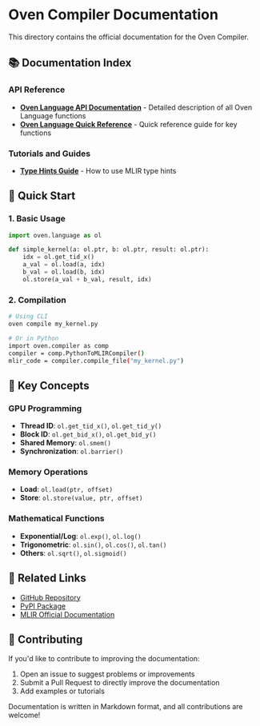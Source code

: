 # Oven Compiler Documentation

This directory contains the official documentation for the Oven Compiler.

## 📚 Documentation Index

### API Reference
- **[Oven Language API Documentation](OVEN_LANGUAGE_API.md)** - Detailed description of all Oven Language functions
- **[Oven Language Quick Reference](OVEN_LANGUAGE_QUICK_REFERENCE.md)** - Quick reference guide for key functions

### Tutorials and Guides
- **[Type Hints Guide](type_hints.md)** - How to use MLIR type hints

## 🚀 Quick Start

### 1. Basic Usage
```python
import oven.language as ol

def simple_kernel(a: ol.ptr, b: ol.ptr, result: ol.ptr):
    idx = ol.get_tid_x()
    a_val = ol.load(a, idx)
    b_val = ol.load(b, idx)
    ol.store(a_val + b_val, result, idx)
```

### 2. Compilation
```bash
# Using CLI
oven compile my_kernel.py

# Or in Python
import oven.compiler as comp
compiler = comp.PythonToMLIRCompiler()
mlir_code = compiler.compile_file("my_kernel.py")
```

## 📖 Key Concepts

### GPU Programming
- **Thread ID**: `ol.get_tid_x()`, `ol.get_tid_y()`
- **Block ID**: `ol.get_bid_x()`, `ol.get_bid_y()`
- **Shared Memory**: `ol.smem()`
- **Synchronization**: `ol.barrier()`

### Memory Operations
- **Load**: `ol.load(ptr, offset)`
- **Store**: `ol.store(value, ptr, offset)`

### Mathematical Functions
- **Exponential/Log**: `ol.exp()`, `ol.log()`
- **Trigonometric**: `ol.sin()`, `ol.cos()`, `ol.tan()`
- **Others**: `ol.sqrt()`, `ol.sigmoid()`

## 🔗 Related Links

- [GitHub Repository](https://github.com/sjjeong94/language)
- [PyPI Package](https://pypi.org/project/oven-language/)
- [MLIR Official Documentation](https://mlir.llvm.org/)

## 📝 Contributing

If you'd like to contribute to improving the documentation:
1. Open an issue to suggest problems or improvements
2. Submit a Pull Request to directly improve the documentation
3. Add examples or tutorials

Documentation is written in Markdown format, and all contributions are welcome!